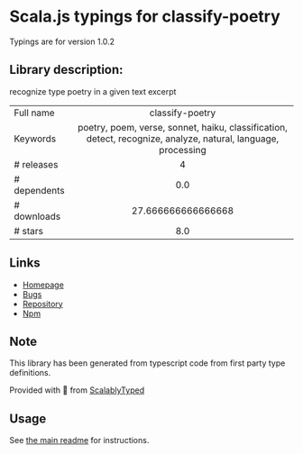
# Scala.js typings for classify-poetry

Typings are for version 1.0.2

## Library description:
recognize type poetry in a given text excerpt

|                    |                 |
| ------------------ | :-------------: |
| Full name          | classify-poetry |
| Keywords           | poetry, poem, verse, sonnet, haiku, classification, detect, recognize, analyze, natural, language, processing |
| # releases         | 4 |
| # dependents       | 0.0 |
| # downloads        | 27.666666666666668 |
| # stars            | 8.0 |

## Links
- [Homepage](https://github.com/ChristianMurphy/classify-poetry#readme)
- [Bugs](https://github.com/ChristianMurphy/classify-poetry/issues)
- [Repository](https://github.com/ChristianMurphy/classify-poetry)
- [Npm](https://www.npmjs.com/package/classify-poetry)
    


## Note
This library has been generated from typescript code from first party type definitions.

Provided with :purple_heart: from [ScalablyTyped](https://github.com/oyvindberg/ScalablyTyped)

## Usage
See [the main readme](../../readme.md) for instructions.


